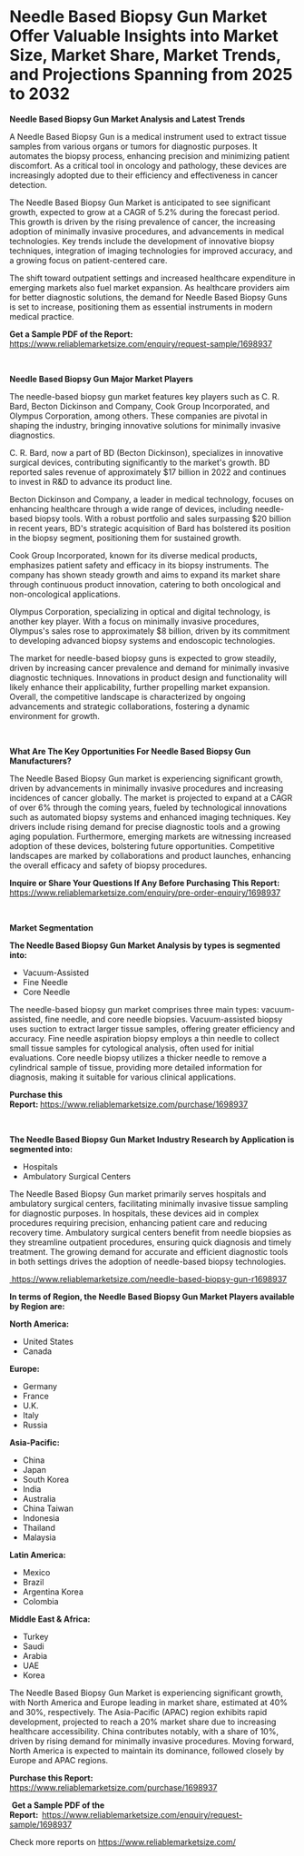 <p><h1>Needle Based Biopsy Gun Market Offer Valuable Insights into Market Size, Market Share, Market Trends, and Projections Spanning from 2025 to 2032</h1></p><p><strong>Needle Based Biopsy Gun Market Analysis and Latest Trends</strong></p>
<p><p>A Needle Based Biopsy Gun is a medical instrument used to extract tissue samples from various organs or tumors for diagnostic purposes. It automates the biopsy process, enhancing precision and minimizing patient discomfort. As a critical tool in oncology and pathology, these devices are increasingly adopted due to their efficiency and effectiveness in cancer detection.</p><p>The Needle Based Biopsy Gun Market is anticipated to see significant growth, expected to grow at a CAGR of 5.2% during the forecast period. This growth is driven by the rising prevalence of cancer, the increasing adoption of minimally invasive procedures, and advancements in medical technologies. Key trends include the development of innovative biopsy techniques, integration of imaging technologies for improved accuracy, and a growing focus on patient-centered care. </p><p>The shift toward outpatient settings and increased healthcare expenditure in emerging markets also fuel market expansion. As healthcare providers aim for better diagnostic solutions, the demand for Needle Based Biopsy Guns is set to increase, positioning them as essential instruments in modern medical practice.</p></p>
<p><strong>Get a Sample PDF of the Report:&nbsp;</strong> <a href="https://www.reliablemarketsize.com/enquiry/request-sample/1698937?utm_campaign=2005&utm_medium=2&utm_source=Github&utm_content=ia&utm_term=09012025&utm_id=needle-based-biopsy-gun">https://www.reliablemarketsize.com/enquiry/request-sample/1698937</a></p>
<p>&nbsp;</p>
<p><strong>Needle Based Biopsy Gun Major Market Players</strong></p>
<p><p>The needle-based biopsy gun market features key players such as C. R. Bard, Becton Dickinson and Company, Cook Group Incorporated, and Olympus Corporation, among others. These companies are pivotal in shaping the industry, bringing innovative solutions for minimally invasive diagnostics.</p><p>C. R. Bard, now a part of BD (Becton Dickinson), specializes in innovative surgical devices, contributing significantly to the market's growth. BD reported sales revenue of approximately $17 billion in 2022 and continues to invest in R&D to advance its product line.</p><p>Becton Dickinson and Company, a leader in medical technology, focuses on enhancing healthcare through a wide range of devices, including needle-based biopsy tools. With a robust portfolio and sales surpassing $20 billion in recent years, BD's strategic acquisition of Bard has bolstered its position in the biopsy segment, positioning them for sustained growth.</p><p>Cook Group Incorporated, known for its diverse medical products, emphasizes patient safety and efficacy in its biopsy instruments. The company has shown steady growth and aims to expand its market share through continuous product innovation, catering to both oncological and non-oncological applications.</p><p>Olympus Corporation, specializing in optical and digital technology, is another key player. With a focus on minimally invasive procedures, Olympus's sales rose to approximately $8 billion, driven by its commitment to developing advanced biopsy systems and endoscopic technologies.</p><p>The market for needle-based biopsy guns is expected to grow steadily, driven by increasing cancer prevalence and demand for minimally invasive diagnostic techniques. Innovations in product design and functionality will likely enhance their applicability, further propelling market expansion. Overall, the competitive landscape is characterized by ongoing advancements and strategic collaborations, fostering a dynamic environment for growth.</p></p>
<p>&nbsp;</p>
<p><strong>What Are The Key Opportunities For Needle Based Biopsy Gun Manufacturers?</strong></p>
<p><p>The Needle Based Biopsy Gun market is experiencing significant growth, driven by advancements in minimally invasive procedures and increasing incidences of cancer globally. The market is projected to expand at a CAGR of over 6% through the coming years, fueled by technological innovations such as automated biopsy systems and enhanced imaging techniques. Key drivers include rising demand for precise diagnostic tools and a growing aging population. Furthermore, emerging markets are witnessing increased adoption of these devices, bolstering future opportunities. Competitive landscapes are marked by collaborations and product launches, enhancing the overall efficacy and safety of biopsy procedures.</p></p>
<p><strong>Inquire or Share Your Questions If Any Before Purchasing This Report:</strong> <a href="https://www.reliablemarketsize.com/enquiry/pre-order-enquiry/1698937?utm_campaign=2005&utm_medium=2&utm_source=Github&utm_content=ia&utm_term=09012025&utm_id=needle-based-biopsy-gun">https://www.reliablemarketsize.com/enquiry/pre-order-enquiry/1698937</a></p>
<p>&nbsp;</p>
<p><strong>Market Segmentation</strong></p>
<p><strong>The Needle Based Biopsy Gun Market Analysis by types is segmented into:</strong></p>
<p><ul><li>Vacuum-Assisted</li><li>Fine Needle</li><li>Core Needle</li></ul></p>
<p><p>The needle-based biopsy gun market comprises three main types: vacuum-assisted, fine needle, and core needle biopsies. Vacuum-assisted biopsy uses suction to extract larger tissue samples, offering greater efficiency and accuracy. Fine needle aspiration biopsy employs a thin needle to collect small tissue samples for cytological analysis, often used for initial evaluations. Core needle biopsy utilizes a thicker needle to remove a cylindrical sample of tissue, providing more detailed information for diagnosis, making it suitable for various clinical applications.</p></p>
<p><strong>Purchase this Report:&nbsp;</strong><a href="https://www.reliablemarketsize.com/purchase/1698937?utm_campaign=2005&utm_medium=2&utm_source=Github&utm_content=ia&utm_term=09012025&utm_id=needle-based-biopsy-gun">https://www.reliablemarketsize.com/purchase/1698937</a></p>
<p>&nbsp;</p>
<p><strong>The Needle Based Biopsy Gun Market Industry Research by Application is segmented into:</strong></p>
<p><ul><li>Hospitals</li><li>Ambulatory Surgical Centers</li></ul></p>
<p><p>The Needle Based Biopsy Gun market primarily serves hospitals and ambulatory surgical centers, facilitating minimally invasive tissue sampling for diagnostic purposes. In hospitals, these devices aid in complex procedures requiring precision, enhancing patient care and reducing recovery time. Ambulatory surgical centers benefit from needle biopsies as they streamline outpatient procedures, ensuring quick diagnosis and timely treatment. The growing demand for accurate and efficient diagnostic tools in both settings drives the adoption of needle-based biopsy technologies.</p></p>
<p><a href="https://www.reliablemarketsize.com/needle-based-biopsy-gun-r1698937?utm_campaign=2005&utm_medium=2&utm_source=Github&utm_content=ia&utm_term=09012025&utm_id=needle-based-biopsy-gun">&nbsp;https://www.reliablemarketsize.com/needle-based-biopsy-gun-r1698937</a></p>
<p><strong>In terms of Region, the Needle Based Biopsy Gun Market Players available by Region are:</strong></p>
<p>
    <p> <strong> North America: </strong>
        <ul>
            <li>United States</li>
            <li>Canada</li>
        </ul>
        </p> 
    <p> <strong> Europe: </strong>
        <ul>
            <li>Germany</li>
            <li>France</li>
            <li>U.K.</li>
            <li>Italy</li>
            <li>Russia</li>
        </ul>
        </p> 
    <p> <strong> Asia-Pacific: </strong>
        <ul>
            <li>China</li>
            <li>Japan</li>
            <li>South Korea</li>
            <li>India</li>
            <li>Australia</li>
            <li>China Taiwan</li>
            <li>Indonesia</li>
            <li>Thailand</li>
            <li>Malaysia</li>
        </ul>
        </p> 
    <p> <strong> Latin America: </strong>
        <ul>
            <li>Mexico</li>
            <li>Brazil</li>
            <li>Argentina Korea</li>
            <li>Colombia</li>
        </ul>
        </p> 
    <p> <strong> Middle East & Africa: </strong>
        <ul>
            <li>Turkey</li>
            <li>Saudi</li>
            <li>Arabia</li>
            <li>UAE</li>
            <li>Korea</li>
        </ul>
    </p>
    </p>
<p><p>The Needle Based Biopsy Gun Market is experiencing significant growth, with North America and Europe leading in market share, estimated at 40% and 30%, respectively. The Asia-Pacific (APAC) region exhibits rapid development, projected to reach a 20% market share due to increasing healthcare accessibility. China contributes notably, with a share of 10%, driven by rising demand for minimally invasive procedures. Moving forward, North America is expected to maintain its dominance, followed closely by Europe and APAC regions.</p></p>
<p><strong>Purchase this Report: </strong><a href="https://www.reliablemarketsize.com/purchase/1698937?utm_campaign=2005&utm_medium=2&utm_source=Github&utm_content=ia&utm_term=09012025&utm_id=needle-based-biopsy-gun">https://www.reliablemarketsize.com/purchase/1698937</a></p>
<p>&nbsp;<strong>Get a Sample PDF of the Report:&nbsp;&nbsp;</strong><a href="https://www.reliablemarketsize.com/enquiry/request-sample/1698937?utm_campaign=2005&utm_medium=2&utm_source=Github&utm_content=ia&utm_term=09012025&utm_id=needle-based-biopsy-gun">https://www.reliablemarketsize.com/enquiry/request-sample/1698937</a></p>
<p><strong></strong></p>
<p>Check more reports on <a href="https://www.reliablemarketsize.com/?utm_campaign=2005&utm_medium=2&utm_source=Github&utm_content=ia&utm_term=09012025&utm_id=needle-based-biopsy-gun">https://www.reliablemarketsize.com/</a></p>